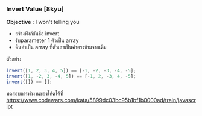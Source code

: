 ### Invert Value [8kyu]

**Objective** : I won't telling you

- สร้างฟังก์ชันชื่อ invert
- รับparameter 1 ตัวเป็น array
- คืนค่าเป็น array ที่ตัวเลขเป็นค่าตรงข้ามจากเดิม

ตัวอย่าง

```js
invert([1, 2, 3, 4, 5]) == [-1, -2, -3, -4, -5];
invert([1, -2, 3, -4, 5]) == [-1, 2, -3, 4, -5];
invert([]) == [];
```

ทดสอบการทำงานของโค้ดได้ที่
https://www.codewars.com/kata/5899dc03bc95b1bf1b0000ad/train/javascript
